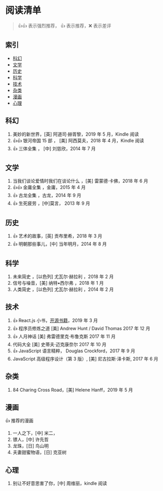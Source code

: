 # 阅读清单

> :+1::+1: 表示强烈推荐， :+1: 表示推荐，:x: 表示差评

## 索引

- [科幻](#科幻)
- [文学](#文学)
- [历史](#历史)
- [科学](#科学)
- [技术](#技术)
- [杂类](#杂类)
- [漫画](#漫画)
- [心理](#心理)

## 科幻

1. 美妙的新世界，[英] 阿道司·赫胥黎，2019 年 5 月，Kindle 阅读
1. :+1::+1: 银河帝国 15 部 ， [美] 阿西莫夫，2018 年 4 月，Kindle 阅读
2. :+1: 三体全集 ， [中] 刘慈欣，2014 年 7 月

## 文学

1. 当我们谈论爱情时我们在谈论什么 ，[美] 雷蒙德·卡佛，2018 年 6 月
1. :+1::+1: 金庸全集 ，金庸，2015 年 4 月
1. :+1: 古龙全集 ，古龙，2014 年 9 月
1. :+1: 生死疲劳 ，[中]莫言， 2013 年 9 月

## 历史

1. :+1: 艺术的故事，[英] 贡布里希，2018 年 3 月
2. :+1: 明朝那些事儿，[中] 当年明月，2014 年 8 月

## 科学

1. 未来简史 ，[以色列] 尤瓦尔·赫拉利 ，2018 年 2 月
2. 信号与噪音，[美] 纳特•西尔弗 ，2018 年 1 月
3. 人类简史 ，[以色列] 尤瓦尔·赫拉利 ，2014 年 2 月

## 技术

1. :+1: React.js 小书，[开源书籍](http://huziketang.mangojuice.top/books/react/lesson36)，2019 年 3 月
2. :+1: 程序员修炼之道 [美] Andrew Hunt / David Thomas 2017 年 12 月
3. :+1: 人月神话 [美] 弗雷德里克·布鲁克斯 2017 年 11 月
4. 代码大全 [美] 史蒂夫·迈克康奈尔 2017 年 10 月
5. :+1: JavaScript 语言精粹， Douglas Crockford，2017 年 9 月
6. JavaScript 高级程序设计（第 3 版）, [美] 尼古拉斯·泽卡斯, 2017 年 6 月

## 杂类

1. 84 Charing Cross Road，[美] Helene Hanff，2019 年 5 月

## 漫画

:+1: 推荐的漫画

1. 一人之下，[中] 米二，
2. 镖人，[中] 许先哲
3. 龙珠，[日] 鸟山明
4. 夫妻甜蜜物语，[日] 克亚树

## 心理

1. 别让不好意思害了你，[中] 周维丽，kindle 阅读
